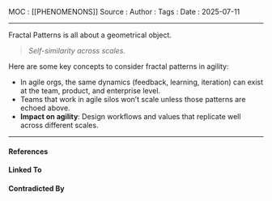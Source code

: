
MOC : [[PHENOMENONS]]
Source : 
Author : 
Tags : 
Date : 2025-07-11
***
Fractal Patterns is all about a geometrical object.

> _Self-similarity across scales._

Here are some key concepts to consider fractal patterns in agility:
- In agile orgs, the same dynamics (feedback, learning, iteration) can exist at the team, product, and enterprise level.
- Teams that work in agile silos won’t scale unless those patterns are echoed above.
- **Impact on agility**: Design workflows and values that replicate well across different scales.
***
#### References

#### Linked To

#### Contradicted By